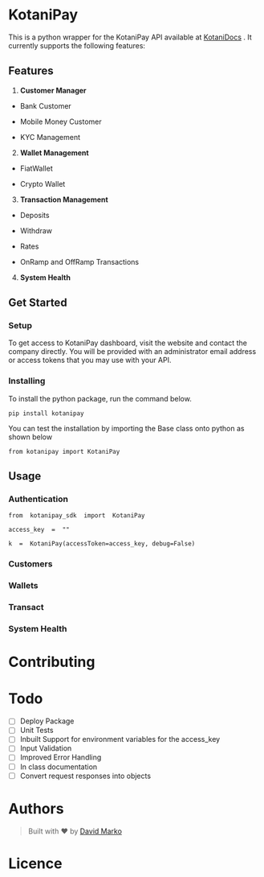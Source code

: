 # KotaniPay

This is a python wrapper for the KotaniPay API available at [KotaniDocs](https://docs.kotanipay.com/) . It currently supports the following features:

## Features

1. **Customer Manager**

- Bank Customer

- Mobile Money Customer

- KYC Management

2. **Wallet Management**

- FiatWallet

- Crypto Wallet

3. **Transaction Management**

- Deposits

- Withdraw

- Rates

- OnRamp and OffRamp Transactions

4. **System Health**

  

## Get Started

### Setup
To get access to KotaniPay dashboard, visit the website and contact the company directly. You will be provided with an administrator email address or access tokens that you may use with your API.

### Installing
To install the python package, run the command below. 

    pip install kotanipay
You can test the installation by importing the Base class onto python as shown below

    from kotanipay import KotaniPay

## Usage
### Authentication

    from  kotanipay_sdk  import  KotaniPay
    
    access_key  =  ""
    
    k  =  KotaniPay(accessToken=access_key, debug=False)

### Customers
### Wallets
### Transact
### System Health

  

# Contributing

# Todo

 - [ ] Deploy Package
 - [ ] Unit Tests
 - [ ] Inbuilt Support for environment variables for the access_key
 - [ ] Input Validation
 - [ ] Improved Error Handling
 - [ ] In class documentation
 - [ ] Convert request responses into objects

# Authors

> Built with ❤️ by [David Marko](https://davemarko.com)

# Licence